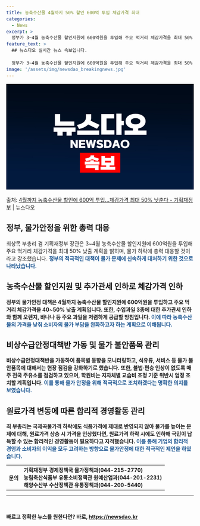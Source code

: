 ```yaml
---
title: 농축수산물 4월까지 50% 할인 600억 투입 체감가격 최대
categories:
  - News
excerpt: >
  정부가 3~4월 농축수산물 할인지원에 600억원을 투입해 주요 먹거리 체감가격을 최대 50% 인하하겠다고 밝…
feature_text: >
  ## 뉴스다오 실시간 뉴스 속보입니다.

  정부가 3~4월 농축수산물 할인지원에 600억원을 투입해 주요 먹거리 체감가격을 최대 50% 인하하겠다고 밝…
image: '/assets/img/newsdao_breakingnews.jpg'
---
```


![뉴스다오 속보](/assets/img/newsdao_breakingnews.jpg)

<p>출처: <a href="https://newsdao.kr/3279" rel="dofollow">4월까지 농축수산물 할인에 600억 투입…체감가격 최대 50% 낮춘다 - 기획재정부</a> | 뉴스다오</p>

<h2 data-ke-size="size26">정부, 물가안정을 위한 총력 대응</h2>
<p data-ke-size="size16">최상목 부총리 겸 기획재정부 장관은 3~4월 농축수산물 할인지원에 600억원을 투입해 주요 먹거리 체감가격을 최대 50% 낮출 계획을 밝히며, 물가 하락에 총력 대응할 것이라고 강조했습니다. <b><span style="color: #1a5490;">정부의 적극적인 대책이 물가 문제에 신속하게 대처하기 위한 것으로 나타났습니다.</span><b></p>

<h2 data-ke-size="size26">농축수산물 할인지원 및 추가관세 인하로 체감가격 인하</h2>
<p data-ke-size="size16">정부의 물가안정 대책은 4월까지 농축수산물 할인지원에 600억원을 투입하고 주요 먹거리 체감가격을 40~50% 낮출 계획입니다. 또한, 수입과일 3종에 대한 추가관세 인하와 함께 오렌지, 바나나 등 주요 과일을 저렴하게 공급할 방침입니다. <b><span style="color: #1a5490;">이에 따라 농축수산물의 가격을 낮춰 소비자의 물가 부담을 완화하고자 하는 계획으로 이해됩니다.</span><b></p>

<h2 data-ke-size="size26">비상수급안정대책반 가동 및 물가 불안품목 관리</h2>
<p data-ke-size="size16">비상수급안정대책반을 가동하여 품목별 동향을 모니터링하고, 석유류, 서비스 등 물가 불안품목에 대해서는 현장 점검을 강화하기로 했습니다. 또한, 불법·편승 인상이 없도록 매주 전국 주유소를 점검하고 있으며, 학원비는 지자체별 교습비 조정 기준 위반시 엄정 조치할 계획입니다. <b><span style="color: #1a5490;">이를 통해 물가 안정을 위해 적극적으로 조치하겠다는 명확한 의지를 보였습니다.</span><b></p>

<h2 data-ke-size="size26">원료가격 변동에 따른 합리적 경영활동 관리</h2>
<p data-ke-size="size16">최 부총리는 국제곡물가격 하락에도 식품가격에 제대로 반영되지 않아 물가를 높이는 문제에 대해, 원료가격 상승 시 가격을 인상했다면, 원료가격 하락 시에도 인하해 국민이 납득할 수 있는 합리적인 경영활동이 필요하다고 지적했습니다. <b><span style="color: #1a5490;">이를 통해 기업의 합리적 경영과 소비자의 이익을 모두 고려하는 방향으로 물가안정에 대한 적극적인 제언을 하였습니다.</span><b></p>

<table>
	<tr>
		<th>문의</th>
		<td>기획재정부 경제정책국 물가정책과(044-215-2770)<br>
			농림축산식품부 유통소비정책관 원예산업과(044-201-2231)<br>
			해양수산부 수산정책관 유통정책과(044-200-5440)</td>
	</tr>
</table>

<hr>
<p data-ke-size="size16">&nbsp;</p> 

빠르고 정확한 뉴스를 원한다면? 바로, <a href="https://newsdao.kr" rel="dofollow">https://newsdao.kr</a>


